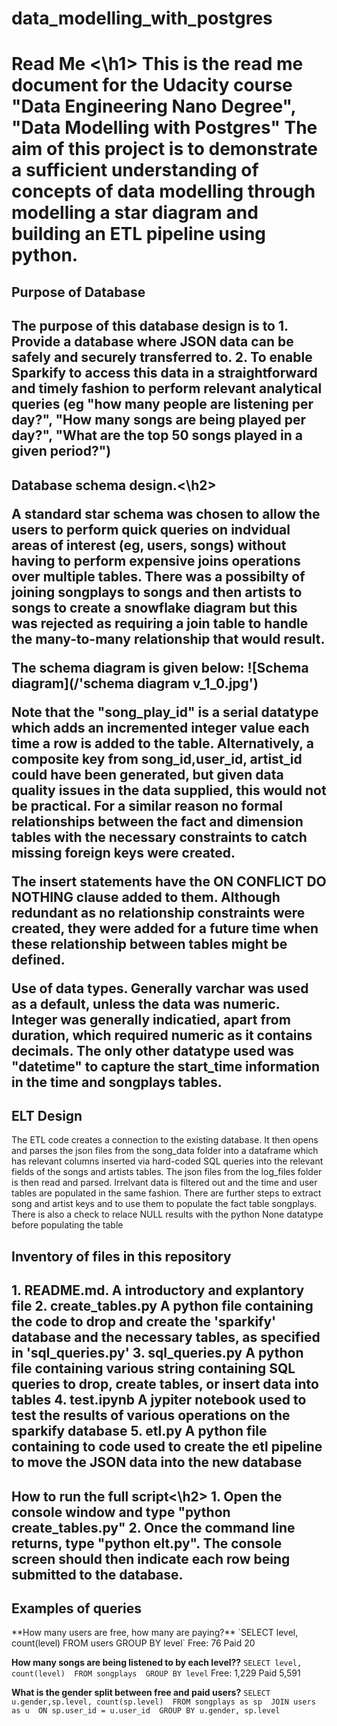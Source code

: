 # data_modelling_with_postgres
<h1> Read Me <\h1>
This is the read me document for the Udacity course "Data Engineering Nano Degree", "Data Modelling with Postgres"
The aim of this project is to demonstrate a sufficient understanding of concepts of data modelling through modelling a star diagram and building an ETL pipeline using python.
    
<h2> Purpose of Database <h2>
The purpose of this database design is to 
    1. Provide a database where JSON data can be safely and securely transferred to.
    2. To enable Sparkify to access this data in a straightforward and timely fashion to perform relevant analytical queries (eg "how many people are listening per day?", "How many songs are being played per day?", "What are the top 50 songs played in a given period?")
    
<h2> Database schema design.<\h2>
<p>A standard star schema was chosen to allow the users to perform quick queries on indvidual areas of interest (eg, users, songs) without having to perform expensive joins operations over multiple tables.  There was a possibilty of joining songplays to songs and then artists to songs to create a snowflake diagram but this was rejected as requiring a join table to handle the many-to-many relationship that would result.</p>

The schema diagram is given below:
![Schema diagram](/'schema diagram v_1_0.jpg')

<p>Note that the "song_play_id" is a serial datatype which adds an incremented integer value each time a row is added to the table.  Alternatively, a composite key from song_id,user_id, artist_id could have been generated, but given data quality issues in the data supplied, this would not be practical.  For a similar reason no formal relationships between the fact and dimension tables with the necessary constraints to catch missing foreign keys were created.</p>
    
<p>The insert statements have the ON CONFLICT DO NOTHING clause added to them.  Although redundant as no relationship constraints were created, they were added for a future time when these relationship between tables might be defined.  </p>
    
<p>Use of data types.  Generally varchar was used as a default, unless the data was numeric.  Integer was generally indicatied, apart from duration, which required numeric as it contains decimals.  The only other datatype used was "datetime" to capture the start_time information in the time and songplays tables.</p>

<h2>ELT Design</h2>
<p>The ETL code creates a connection to the existing database.  It then opens and parses the json files from the song_data folder into a dataframe which has relevant columns inserted via hard-coded SQL queries into the relevant fields of the songs and artists tables.  The json files from the log_files folder is then read and parsed.  Irrelvant data is filtered out and the time and user tables are populated in the same fashion.  There are further steps to extract song and artist keys and to use them to populate the fact table songplays.  There is also a check to relace NULL results with the python None datatype before populating the table<p/>
    
<h2>Inventory of files in this repository<h2>
1. README.md.           A introductory and explantory file
2. create_tables.py     A python file containing the code to drop and create the 'sparkify' database and the necessary tables, as specified in 'sql_queries.py'
3. sql_queries.py       A python file containing various string containing SQL queries to drop, create tables, or insert data into tables
4. test.ipynb           A jypiter notebook used to test the results of various operations on the sparkify database
5. etl.py               A python file containing to code used to create the etl pipeline to move the JSON data into the new database

<h2>How to run the full script<\h2>
1. Open the console window and type "python create_tables.py"
2. Once the command line returns, type "python elt.py".  The console screen should then indicate each row being submitted to the database.
    
<h2>Examples of queries</h2>
**How many users are free, how many are paying?**
`SELECT level, count(level) 
 FROM users GROUP BY level`
Free: 76 Paid 20
    
**How many songs are being listened to by each level??**
`SELECT level, count(level) 
 FROM songplays 
 GROUP BY level`
Free: 1,229 Paid 5,591
    
**What is the gender split between free and paid users?**
`SELECT u.gender,sp.level, count(sp.level) 
 FROM songplays as sp 
    JOIN users as u 
    ON sp.user_id = u.user_id 
 GROUP BY u.gender, sp.level `
